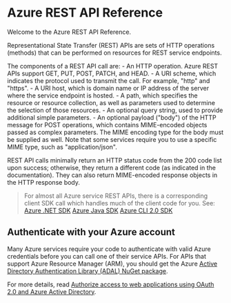 # Azure REST API Reference

Welcome to the Azure REST API Reference.

Representational State Transfer (REST) APIs are sets of HTTP operations (methods) that can be performed on resources for REST service endpoints. 

The components of a REST API call are:
    - An HTTP operation. Azure REST APIs support GET, PUT, POST, PATCH, and HEAD.
    - A URI scheme, which indicates the protocol used to transmit the call. For example, "http" and "https".
    - A URI host, which is domain name or IP address of the server where the service endpoint is hosted.
    - A path, which specifies the resource or resource collection, as well as parameters used to determine the selection of those resources.
    - An optional query string, used to provide additional simple parameters.
    - An optional payload ("body") of the HTTP message for POST operations, which contains MIME-encoded objects passed as complex parameters. The MIME encoding type for the body must be supplied as well. Note that some services require you to use a specific MIME type, such as "application/json".

REST API calls minimally return an HTTP status code from the 200 code list upon success; otherwise, they return a different code (as indicated in the documentation). They can also return MIME-encoded response objects in the HTTP response body.

> For almost all Azure service REST APIs, there is a corresponding client SDK call which handles much of the client code for you. See:
> [Azure .NET SDK]()
> [Azure Java SDK]()
> [Azure CLI 2.0 SDK]()

## Authenticate with your Azure account

Many Azure services require your code to authenticate with valid Azure credentials before you can call one of their service APIs. For APIs that support Azure Resource Manager (ARM),
you should get the Azure [Active Directory Authentication Library (ADAL) NuGet package](https://www.nuget.org/packages/Microsoft.IdentityModel.Clients.ActiveDirectory).

For more details, read [Authorize access to web applications using OAuth 2.0 and Azure Active Directory](https://azure.microsoft.com/en-us/documentation/articles/active-directory-protocols-oauth-code/).


